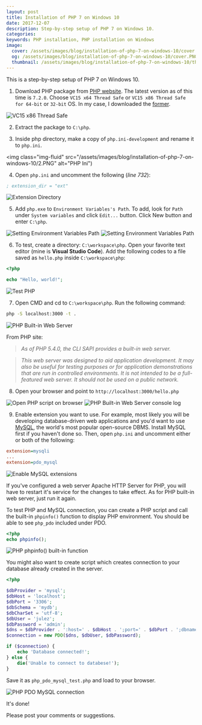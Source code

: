 ```yaml
---
layout: post
title: Installation of PHP 7 on Windows 10
date: 2017-12-07
description: Step-by-step setup of PHP 7 on Windows 10.
categories:
keywords: PHP installation, PHP installation on Windows
image:
  cover: /assets/images/blog/installation-of-php-7-on-windows-10/cover.PNG
  og: /assets/images/blog/installation-of-php-7-on-windows-10/cover.PNG
  thumbnail: /assets/images/blog/installation-of-php-7-on-windows-10/thumbnail.png
---
```


This is a step-by-step setup of PHP 7 on Windows 10.

1. Download PHP package from [PHP website](http://windows.php.net/download). The latest version as of this time is `7.2.0`. Choose `VC15 x64 Thread Safe` or `VC15 x86 Thread Safe for 64-bit` or `32-bit` OS. In my case, I downloaded the [former](http://windows.php.net/downloads/releases/php-7.2.0-nts-Win32-VC15-x64.zip "VC15 x86 Thread Safe").

<img class="img-fluid" src="/assets/images/blog/installation-of-php-7-on-windows-10/1.PNG" alt="VC15 x86 Thread Safe">

2. Extract the package to `C:\php`.

3. Inside php directory, make a copy of `php.ini-development` and rename it to `php.ini`.

<img class="img-fluid" src="/assets/images/blog/installation-of-php-7-on-windows-10/2.PNG" alt="PHP Ini")

4. Open `php.ini` and uncomment the following (_line 732_):

```ini
; extension_dir = "ext"
```

<img class="img-fluid" src="/assets/images/blog/installation-of-php-7-on-windows-10/3.PNG" alt="Extension Directory">

5.  Add `php.exe` to `Environment Variables's Path`. To add, look for `Path` under `System variables` and click `Edit...` button. Click New button and enter `C:\php`.

<img class="img-fluid" src="/assets/images/blog/installation-of-php-7-on-windows-10/4a.PNG" alt="Setting Environment Variables Path">

<img class="img-fluid" src="/assets/images/blog/installation-of-php-7-on-windows-10/4b.PNG" alt="Setting Environment Variables Path">

6. To test, create a directory: `C:\workspace\php`. Open your favorite text editor (mine is **Visual Studio Code**). Add the following codes to a file saved as `hello.php` inside `C:\workspace\php`:

```php
<?php

echo "Hello, world!";
```

<img class="img-fluid" src="/assets/images/blog/installation-of-php-7-on-windows-10/5.PNG" alt="Test PHP">

7. Open CMD and cd to `C:\workspace\php`. Run the following command:

```bash
php -S localhost:3000 -t .
```

<img class="img-fluid" src="/assets/images/blog/installation-of-php-7-on-windows-10/6.PNG" alt="PHP Built-in Web Server">

From PHP site:

> _As of PHP 5.4.0, the CLI SAPI provides a built-in web server._

> _This web server was designed to aid application development. It may also be useful for testing purposes or for application demonstrations that are run in controlled environments. It is not intended to be a full-featured web server. It should not be used on a public network._

8. Open your browser and point to `http://localhost:3000/hello.php`

<img class="img-fluid" src="/assets/images/blog/installation-of-php-7-on-windows-10/7.PNG" alt="Open PHP script on browser">

<img class="img-fluid" src="/assets/images/blog/installation-of-php-7-on-windows-10/8.PNG" alt="PHP Built-in Web Server console log">

9. Enable extension you want to use. For example, most likely you will be developing database-driven web applications and you'd want to use [MySQL](https://www.mysql.com/ "MySQL"), the world's most popular open-source DBMS. Install MySQL first if you haven't done so. Then, open `php.ini` and uncomment either or both of the following:

```ini
extension=mysqli
...
extension=pdo_mysql
```

<img class="img-fluid" src="/assets/images/blog/installation-of-php-7-on-windows-10/9.PNG" alt="Enable MySQL extensions">

If you've configured a web server Apache HTTP Server for PHP, you will have to restart it's service for the changes to take effect. As for PHP built-in web server, just run it again.

To test PHP and MySQL connection, you can create a PHP script and call the built-in `phpinfo()` function to display PHP environment. You should be able to see `php_pdo` included under PDO.

```php
<?php
echo phpinfo();
```

<img class="img-fluid" src="/assets/images/blog/installation-of-php-7-on-windows-10/10.PNG" alt="PHP phpinfo() built-in function">

You might also want to create script which creates connection to your database already created in the server.

```php
<?php

$dbProvider = 'mysql';
$dbHost = 'localhost';
$dbPort = '3306';
$dbSchema = 'mydb';
$dbCharSet = 'utf-8';
$dbUser = 'julez';
$dbPassword = 'admin';
$dns = $dbProvider . ':host=' . $dbHost . ';port=' . $dbPort . ';dbname=' . $dbSchema . ';char-set='. $dbCharSet;
$connection = new PDO($dns, $dbUser, $dbPassword);

if ($connection) {
    echo 'Database connected!';
} else {
    die('Unable to connect to databese!');
}
```

Save it as `php_pdo_mysql_test.php` and load to your browser.

<img class="img-fluid" src="/assets/images/blog/installation-of-php-7-on-windows-10/11.PNG" alt="PHP PDO MySQL connection">

It's done!

Please post your comments or suggestions.
